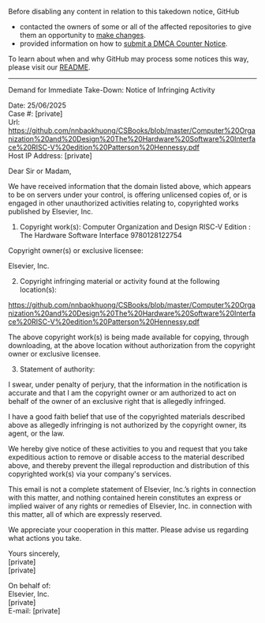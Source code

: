 Before disabling any content in relation to this takedown notice, GitHub
- contacted the owners of some or all of the affected repositories to give them an opportunity to [make changes](https://docs.github.com/en/github/site-policy/dmca-takedown-policy#a-how-does-this-actually-work).
- provided information on how to [submit a DMCA Counter Notice](https://docs.github.com/en/articles/guide-to-submitting-a-dmca-counter-notice).

To learn about when and why GitHub may process some notices this way, please visit our [README](https://github.com/github/dmca/blob/master/README.md#anatomy-of-a-takedown-notice).

---

Demand for Immediate Take-Down: Notice of Infringing Activity

 	 
Date:	25/06/2025  
Case #:	[private]  
Url:	https://github.com/nnbaokhuong/CSBooks/blob/master/Computer%20Organization%20and%20Design%20The%20Hardware%20Software%20Interface%20RISC-V%20edition%20Patterson%20Hennessy.pdf  
Host IP Address: 	[private]

Dear Sir or Madam,

We have received information that the domain listed above, which appears to be on servers under your control, is offering unlicensed copies of, or is engaged in other unauthorized activities relating to, copyrighted works published by Elsevier, Inc.

1. Copyright work(s):
Computer Organization and Design RISC-V Edition : The Hardware Software Interface	9780128122754
 

Copyright owner(s) or exclusive licensee:

Elsevier, Inc.

2. Copyright infringing material or activity found at the following location(s): 

https://github.com/nnbaokhuong/CSBooks/blob/master/Computer%20Organization%20and%20Design%20The%20Hardware%20Software%20Interface%20RISC-V%20edition%20Patterson%20Hennessy.pdf
 

The above copyright work(s) is being made available for copying, through downloading, at the above location without authorization from the copyright owner or exclusive licensee. 

3. Statement of authority:

I swear, under penalty of perjury, that the information in the notification is accurate and that I am the copyright owner or am authorized to act on behalf of the owner of an exclusive right that is allegedly infringed.

I have a good faith belief that use of the copyrighted materials described above as allegedly infringing is not authorized by the copyright owner, its agent, or the law.

We hereby give notice of these activities to you and request that you take expeditious action to remove or disable access to the material described above, and thereby prevent the illegal reproduction and distribution of this copyrighted work(s) via your company's services.

This email is not a complete statement of Elsevier, Inc.’s rights in connection with this matter, and nothing contained herein constitutes an express or implied waiver of any rights or remedies of Elsevier, Inc. in connection with this matter, all of which are expressly reserved.

We appreciate your cooperation in this matter. Please advise us regarding what actions you take.

Yours sincerely,  
[private]  
[private]

On behalf of:  
Elsevier, Inc.  
[private]  
E-mail: [private]
